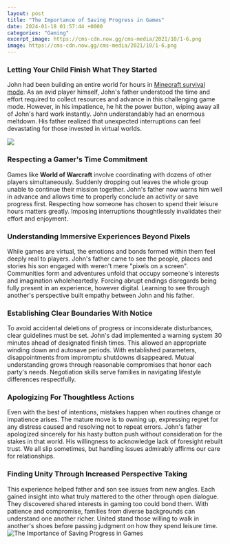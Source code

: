 ```yaml
---
layout: post
title: "The Importance of Saving Progress in Games"
date: 2024-01-18 01:57:44 +0000
categories: "Gaming"
excerpt_image: https://cms-cdn.now.gg/cms-media/2021/10/1-6.png
image: https://cms-cdn.now.gg/cms-media/2021/10/1-6.png
---
```


### Letting Your Child Finish What They Started  
John had been building an entire world for hours in [Minecraft survival mode](https://store.fi.io.vn/xmas-holiday-party-this-is-my-bernard-dog-christmas-pajama-2). As an avid player himself, John's father understood the time and effort required to collect resources and advance in this challenging game mode. However, in his impatience, he hit the power button, wiping away all of John's hard work instantly. John understandably had an enormous meltdown. His father realized that unexpected interruptions can feel devastating for those invested in virtual worlds.

![](https://image.slidesharecdn.com/lessonplan1-theimportanceofsavingpowerpoint-100510214140-phpapp01/95/lesson-plan-1-the-importance-of-saving-powerpoint-1-728.jpg?cb=1273527791)
### Respecting a Gamer's Time Commitment
Games like **World of Warcraft** involve coordinating with dozens of other players simultaneously. Suddenly dropping out leaves the whole group unable to continue their mission together. John's father now warns him well in advance and allows time to properly conclude an activity or save progress first. Respecting how someone has chosen to spend their leisure hours matters greatly. Imposing interruptions thoughtlessly invalidates their effort and enjoyment. 
### Understanding Immersive Experiences  Beyond Pixels
While games are virtual, the emotions and bonds formed within them feel deeply real to players. John's father came to see the people, places and stories his son engaged with weren't mere "pixels on a screen". Communities form and adventures unfold that occupy someone's interests and imagination wholeheartedly. Forcing abrupt endings disregards being fully present in an experience, however digital. Learning to see through another's perspective built empathy between John and his father.
### Establishing Clear Boundaries With Notice
To avoid accidental deletions of progress or inconsiderate disturbances, clear guidelines must be set. John's dad implemented a warning system 30 minutes ahead of designated finish times. This allowed an appropriate winding down and autosave periods. With established parameters, disappointments from impromptu shutdowns disappeared. Mutual understanding grows through reasonable compromises that honor each party's needs. Negotiation skills serve families in navigating lifestyle differences respectfully.
### Apologizing For Thoughtless Actions
Even with the best of intentions, mistakes happen when routines change or impatience arises. The mature move is to owning up, expressing regret for any distress caused and resolving not to repeat errors. John's father apologized sincerely for his hasty button push without consideration for the stakes in that world. His willingness to acknowledge lack of foresight rebuilt trust. We all slip sometimes, but handling issues admirably affirms our care for relationships.
### Finding Unity Through Increased Perspective Taking  
This experience helped father and son see issues from new angles. Each gained insight into what truly mattered to the other through open dialogue. They discovered shared interests in gaming too could bond them. With patience and compromise, families from diverse backgrounds can understand one another richer. United stand those willing to walk in another's shoes before passing judgment on how they spend leisure time.
![The Importance of Saving Progress in Games](https://cms-cdn.now.gg/cms-media/2021/10/1-6.png)